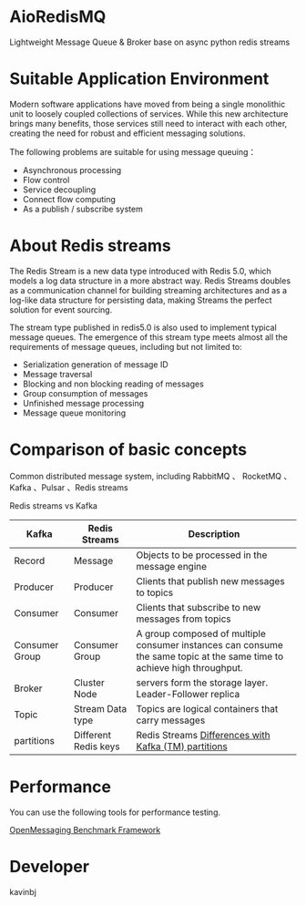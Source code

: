 # AioRedisMQ
Lightweight Message Queue & Broker base on async python redis streams

# Suitable Application Environment
Modern software applications have moved from being a single monolithic unit to loosely coupled collections of services.
While this new architecture brings many benefits, those services still need to interact with each other,
 creating the need for robust and efficient messaging solutions.
 
The following problems are suitable for using message queuing：

- Asynchronous processing
- Flow control
- Service decoupling
- Connect flow computing
- As a publish / subscribe system

# About Redis streams
The Redis Stream is a new data type introduced with Redis 5.0, which models a log data structure in a more abstract way. 
Redis Streams doubles as a communication channel for building streaming architectures and as a log-like data structure 
for persisting data, making Streams the perfect solution for event sourcing.

The stream type published in redis5.0 is also used to implement typical message queues. 
The emergence of this stream type meets almost all the requirements of message queues, 
including but not limited to:
- Serialization generation of message ID
- Message traversal
- Blocking and non blocking reading of messages
- Group consumption of messages
- Unfinished message processing
- Message queue monitoring


# Comparison of basic concepts
Common distributed message system, including RabbitMQ 、 RocketMQ 、 Kafka 、Pulsar 、Redis streams

Redis streams vs Kafka

|Kafka | Redis Streams | Description  |
|-----------|-------|--------|
|Record | Message| Objects to be processed in the message engine |
|Producer |Producer| Clients that publish new messages to topics |
|Consumer |Consumer| Clients that subscribe to new messages from topics |
|Consumer Group |Consumer Group| A group composed of multiple consumer instances can consume the same topic at the same time to achieve high throughput.|
|Broker |Cluster Node| servers form the storage layer. Leader-Follower replica|
|Topic | Stream Data type | Topics are logical containers that carry messages |
|partitions |Different Redis keys| Redis Streams  [Differences with Kafka (TM) partitions](https://redis.io/docs/manual/data-types/streams/#differences-with-kafka-tm-partitions)   |


# Performance
You can use the following tools for performance testing.

[OpenMessaging Benchmark Framework](https://github.com/openmessaging/benchmark)


# Developer
kavinbj